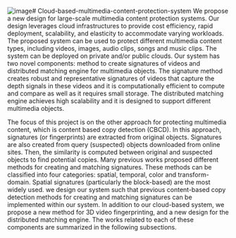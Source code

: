 ![image](https://github.com/MadhumithaNakka/Cloud-based-multimedia-content-protection-system-/assets/152156965/751c585c-13e5-4c6e-a1ba-1e57a2027295)# Cloud-based-multimedia-content-protection-system
We propose a new design for large-scale multimedia content protection systems. Our design leverages cloud
 infrastructures to provide cost efficiency, rapid deployment, scalability, and elasticity to accommodate varying workloads. The proposed system can be used to protect different multimedia content types, including videos, images, audio clips, songs and music clips. The system can be deployed on private and/or public clouds. Our system has two novel components: method to create signatures of videos and distributed matching engine for multimedia objects. The signature method creates robust and representative signatures of videos that capture the depth signals in these videos and it is computationally efficient to compute and compare as well as it requires small storage. The distributed matching engine achieves high scalability and it is designed to support different multimedia objects. 

The focus of this project is on the other approach for protecting multimedia content, which is content based copy detection (CBCD). In this approach, signatures (or fingerprints) are extracted from original objects. Signatures are also created from query (suspected) objects downloaded from online sites. Then, the similarity is computed between original and suspected objects to find potential copies. 
Many previous works proposed different methods for creating and matching signatures. These methods can be classified into four categories: spatial, temporal, color and transform-domain. Spatial signatures (particularly the block-based) are the most widely used. 
we design our system such that previous content-based copy detection methods for creating and matching signatures can be implemented within our system. In addition to our cloud-based system, we propose a new method for 3D video fingerprinting, and a new design for the distributed matching engine. The works related to each of these components are summarized in the following subsections.


